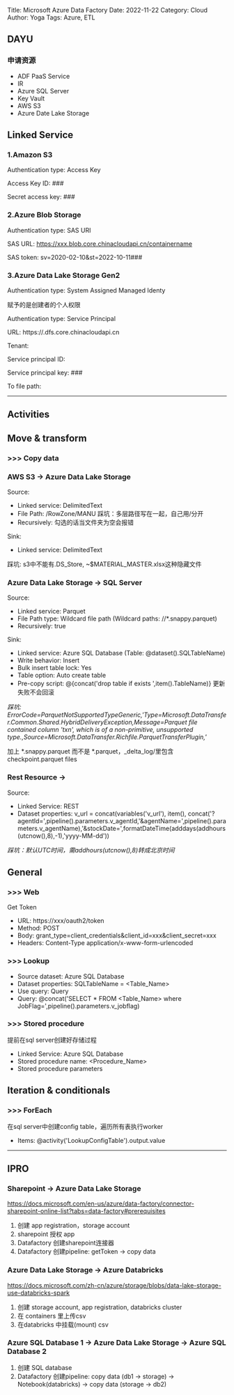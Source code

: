 Title: Microsoft Azure Data Factory
Date: 2022-11-22
Category: Cloud
Author: Yoga
Tags: Azure, ETL

## DAYU

### 申请资源

* ADF PaaS Service
* IR
* Azure SQL Server
* Key Vault
* AWS S3
* Azure Date Lake Storage

## Linked Service

### 1.Amazon S3

Authentication type: Access Key

Access Key ID: ###

Secret access key: ###

### 2.Azure Blob Storage

Authentication type: SAS URI

SAS URL: https://xxx.blob.core.chinacloudapi.cn/containername

SAS token: sv=2020-02-10&st=2022-10-11###

### 3.Azure Data Lake Storage Gen2

Authentication type: System Assigned Managed Identy

赋予的是创建者的个人权限

Authentication type: Service Principal

URL: https://<accountname>.dfs.core.chinacloudapi.cn

Tenant: <Tenant ID>

Service principal ID: <Client ID>

Service principal key: ###

To file path: <container>

---

## Activities 

## Move & transform 
### >>> Copy data

### AWS S3 -> Azure Data Lake Storage

Source: 
* Linked service: DelimitedText
* File Path: <bucketname>/RowZone/MANU 踩坑：多层路径写在一起，自己用/分开
* Recursively: 勾选的话当文件夹为空会报错

Sink:
* Linked service: DelimitedText

踩坑: s3中不能有.DS_Store, ~$MATERIAL_MASTER.xlsx这种隐藏文件

### Azure Data Lake Storage -> SQL Server

Source: 
* Linked service: Parquet
* File Path type: Wildcard file path
(Wildcard paths: <container>/<filepath>/*.snappy.parquet)
* Recursively: true

Sink:
* Linked service: Azure SQL Database (Table: @dataset().SQLTableName)
* Write behavior: Insert
* Bulk insert table lock: Yes
* Table option: Auto create table
* Pre-copy script: @{concat('drop table if exists ',item().TableName)} 更新失败不会回滚

_踩坑: ErrorCode=ParquetNotSupportedTypeGeneric,'Type=Microsoft.DataTransfer.Common.Shared.HybridDeliveryException,Message=Parquet file contained column 'txn', which is of a non-primitive, unsupported type.,Source=Microsoft.DataTransfer.Richfile.ParquetTransferPlugin,'_

加上 *.snappy.parquet 而不是 *.parquet，_delta_log/里包含checkpoint.parquet files

### Rest Resource -> 

Source:
* Linked Service: REST
* Dataset properties: v_url = concat(variables('v_url'), item(), concat('?agentId=',pipeline().parameters.v_agentId,'&agentName=',pipeline().parameters.v_agentName),'&stockDate=',formatDateTime(adddays(addhours(utcnow(),8),-1),'yyyy-MM-dd'))

_踩坑：默认UTC时间，需addhours(utcnow(),8)转成北京时间_

## General

### >>> Web
Get Token
* URL: https://xxx/oauth2/token
* Method: POST
* Body: grant_type=client_credentials&client_id=xxx&client_secret=xxx
* Headers: Content-Type application/x-www-form-urlencoded

### >>> Lookup

* Source dataset: Azure SQL Database
* Dataset properties: SQLTableName = <Table_Name>
* Use query: Query
* Query: @concat('SELECT * FROM <Table_Name> where JobFlag=',pipeline().parameters.v_jobflag)

### >>> Stored procedure

提前在sql server创建好存储过程

* Linked Service: Azure SQL Database
* Stored procedure name: <Procedure_Name>
* Stored procedure parameters

## Iteration & conditionals

### >>> ForEach

在sql server中创建config table，遍历所有表执行worker

* Items: @activity('LookupConfigTable').output.value

---

## IPRO

### Sharepoint -> Azure Data Lake Storage

https://docs.microsoft.com/en-us/azure/data-factory/connector-sharepoint-online-list?tabs=data-factory#prerequisites

1. 创建 app registration，storage account
2. sharepoint 授权 app
3. Datafactory 创建sharepoint连接器
4. Datafactory 创建pipeline: getToken -> copy data

### Azure Data Lake Storage -> Azure Databricks

https://docs.microsoft.com/zh-cn/azure/storage/blobs/data-lake-storage-use-databricks-spark

1. 创建 storage account, app registration, databricks cluster
2. 在 containers 里上传csv
3. 在databricks 中挂载(mount) csv

### Azure SQL Database 1 -> Azure Data Lake Storage -> Azure SQL Database 2

1. 创建 SQL database
2. Datafactory 创建pipeline: copy data (db1 -> storage) -> Notebook(databricks) -> copy data (storage -> db2)
